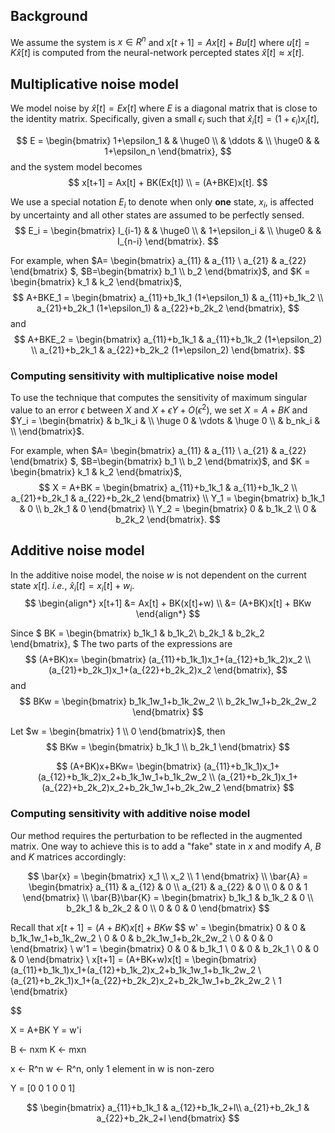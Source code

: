 
## Background
We assume the system is $x \in R^n$ and $x[t+1] = Ax[t] + Bu[t]$ where $u[t]=K\hat{x}[t]$ is computed from the neural-network percepted states $\hat{x}[t] \approx x[t]$.

## Multiplicative noise model
We model noise by $\hat{x}[t] = Ex[t]$ where $E$ is a diagonal matrix that is close to the identity matrix. Specifically, given a small $\epsilon_i$ such that $\hat{x}_i[t] = (1+\epsilon_i)x_i[t]$,
<!-- given $\lambda_i \approx 1$ such that $\hat{x}_i[t] \in (\frac{x_i[t]}{\lambda_i}, x_i[t]\lambda_i)$ -->
$$
E = \begin{bmatrix}
    1+\epsilon_1 & & \huge0 \\
    & \ddots &  \\
    \huge0 & & 1+\epsilon_n
\end{bmatrix},
$$
and the system model becomes
$$
x[t+1] = Ax[t] + BK(Ex[t]) \\
       = (A+BKE)x[t].
$$

We use a special notation $E_i$ to denote when only **one** state, $x_i$, is affected by uncertainty and all other states are assumed to be perfectly sensed.
$$
E_i = \begin{bmatrix}
    I_{i-1} & & \huge0 \\
    & 1+\epsilon_i &  \\
    \huge0 & & I_{n-i}
\end{bmatrix}.
$$

For example, when $A=
\begin{bmatrix}
a_{11} & a_{11} \\
a_{21} & a_{22}
\end{bmatrix}
$, $B=\begin{bmatrix}
    b_1 \\ b_2
\end{bmatrix}$, and $K = \begin{bmatrix}
    k_1 &  k_2
\end{bmatrix}$,
$$
A+BKE_1 =
\begin{bmatrix}
a_{11}+b_1k_1 (1+\epsilon_1) & a_{11}+b_1k_2 \\
a_{21}+b_2k_1 (1+\epsilon_1) & a_{22}+b_2k_2
\end{bmatrix},
$$
and
$$
A+BKE_2 =
\begin{bmatrix}
a_{11}+b_1k_1 & a_{11}+b_1k_2 (1+\epsilon_2) \\
a_{21}+b_2k_1 & a_{22}+b_2k_2 (1+\epsilon_2)
\end{bmatrix}.
$$

### Computing sensitivity with multiplicative noise model
To use the technique that computes the sensitivity of maximum singular value to an error $\epsilon$ between $X$ and $X + \epsilon Y + O(\epsilon^2)$, we set $X = A+BK$ and $Y_i = \begin{bmatrix}
    & b_1k_i & \\
    \huge 0 & \vdots & \huge 0 \\
    & b_nk_i & \\
\end{bmatrix}$. 

For example, when $A=
\begin{bmatrix}
a_{11} & a_{11} \\
a_{21} & a_{22}
\end{bmatrix}
$, $B=\begin{bmatrix}
    b_1 \\ b_2
\end{bmatrix}$, and $K = \begin{bmatrix}
    k_1 &  k_2
\end{bmatrix}$,
$$
X = A+BK =
\begin{bmatrix}
a_{11}+b_1k_1 & a_{11}+b_1k_2 \\
a_{21}+b_2k_1 & a_{22}+b_2k_2
\end{bmatrix} \\
Y_1 =
\begin{bmatrix}
b_1k_1 & 0 \\
b_2k_1 & 0
\end{bmatrix} \\
Y_2 =
\begin{bmatrix}
0 & b_1k_2 \\
0 & b_2k_2
\end{bmatrix}.
$$

## Additive noise model
In the additive noise model, the noise $w$ is not dependent on the current state $x[t]$. *i.e.*, $\hat{x}_i[t] = x_i[t] + w_i$.
$$
\begin{align*}
x[t+1] &= Ax[t] + BK(x[t]+w) \\
    &= (A+BK)x[t] + BKw
\end{align*}
$$

Since
$
BK =
\begin{bmatrix} b_1k_1 & b_1k_2\\ 
b_2k_1 & b_2k_2 \end{bmatrix},
$
The two parts of the expressions are
$$
(A+BK)x=
\begin{bmatrix} (a_{11}+b_1k_1)x_1+(a_{12}+b_1k_2)x_2 \\ 
(a_{21}+b_2k_1)x_1+(a_{22}+b_2k_2)x_2 \end{bmatrix},
$$
and
$$
BKw =
\begin{bmatrix} b_1k_1w_1+b_1k_2w_2 \\
 b_2k_1w_1+b_2k_2w_2 \end{bmatrix}
$$

Let $w = \begin{bmatrix}
    1 \\ 0
\end{bmatrix}$, then
$$
BKw =
\begin{bmatrix} b_1k_1 \\
 b_2k_1 \end{bmatrix}
$$

$$
(A+BK)x+BKw=
\begin{bmatrix} (a_{11}+b_1k_1)x_1+(a_{12}+b_1k_2)x_2+b_1k_1w_1+b_1k_2w_2 \\
 (a_{21}+b_2k_1)x_1+(a_{22}+b_2k_2)x_2+b_2k_1w_1+b_2k_2w_2 \end{bmatrix}
$$

### Computing sensitivity with additive noise model

Our method requires the perturbation to be reflected in the augmented matrix. One way to achieve this is to add a "fake" state in $x$ and modify $A$, $B$ and $K$ matrices accordingly:

$$
\bar{x} = \begin{bmatrix} x_1 \\ x_2 \\ 1 \end{bmatrix} \\
\bar{A} = \begin{bmatrix}
    a_{11} & a_{12} & 0 \\
    a_{21} & a_{22} & 0 \\
    0 & 0 & 1 
\end{bmatrix} \\
\bar{B}\bar{K} = \begin{bmatrix}
    b_1k_1 & b_1k_2 & 0 \\
    b_2k_1 & b_2k_2 & 0 \\
    0 &    0 &    0 
\end{bmatrix}
$$

Recall that $x[t+1] = (A+BK)x[t] + BKw$
$$
w' = \begin{bmatrix}
    0 & 0 & b_1k_1w_1+b_1k_2w_2 \\
    0 & 0 & b_2k_1w_1+b_2k_2w_2 \\
    0 & 0 & 0
\end{bmatrix} \\
w'1 = \begin{bmatrix}
    0 & 0 & b_1k_1 \\
    0 & 0 & b_2k_1 \\
    0 & 0 & 0
\end{bmatrix} \\
x[t+1] = (A+BK+w)x[t] = \begin{bmatrix}
    (a_{11}+b_1k_1)x_1+(a_{12}+b_1k_2)x_2+b_1k_1w_1+b_1k_2w_2 \\
    (a_{21}+b_2k_1)x_1+(a_{22}+b_2k_2)x_2+b_2k_1w_1+b_2k_2w_2 \\
    1
\end{bmatrix}
   
$$

X = A+BK
Y = w'i

B <- nxm
K <- mxn

x <- R^n
w <- R^n, only 1 element in w is non-zero

Y =
[0   0   1
 0   0   1]

$$
\begin{bmatrix} a_{11}+b_1k_1 & a_{12}+b_1k_2+l\\ 
a_{21}+b_2k_1 & a_{22}+b_2k_2+l \end{bmatrix}
$$